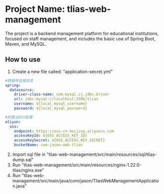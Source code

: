 # Project Name: tlias-web-management
The project is a backend management platform for educational institutions, focused on staff management, and includes the basic use of Spring Boot, Maven, and MySQL.
## How to use 
1. Create a new file called: "application-secret.yml"
```yml
#数据库连接信息
spring:
  datasource:
    driver-class-name: com.mysql.cj.jdbc.Driver
    url: jdbc:mysql://localhost:3306/tlias
    username: ${local_mysql_username}
    password: ${local_mysql_password}

#阿里云OSS配置
aliyun:
  oss:
    endpoint: https://oss-cn-beijing.aliyuncs.com
    accessKeyId: ${OSS_ACCESS_KEY_ID}
    accessKeySecret: ${OSS_ACCESS_KEY_SECRET}
    bucketName: com-jason-web-tlias
```
2. Import sql file in "tlias-web-management/src/main/resources/sql/tlias-dump.sql"
3. Run "tlias-web-management/src/main/resources/nginx-1.22.0-tlias/nginx.exe"
4. Run "tlias-web-management/src/main/java/com/jason/TliasWebManagementApplication.java" 